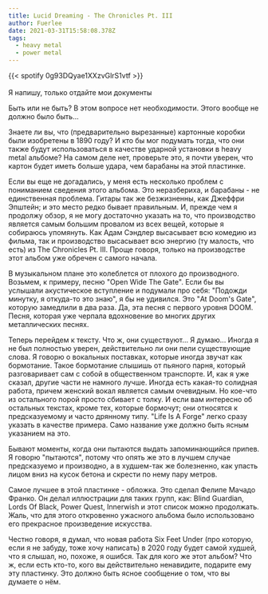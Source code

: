 ```yaml
---
title: Lucid Dreaming - The Chronicles Pt. III
author: Fuerlee
date: 2021-03-31T15:58:08.378Z
tags:
  - heavy metal
  - power metal
---
```

{{< spotify 0g93DQyae1XXzvGlrS1vtf >}}\
\
Я напишу, только отдайте мои документы

Быть или не быть? В этом вопросе нет необходимости. Этого вообще не должно было быть...

Знаете ли вы, что (предварительно вырезанные) картонные коробки были изобретены в 1890 году? И кто бы мог подумать тогда, что они также будут использоваться в качестве ударной установки в heavy metal альбоме? На самом деле нет, проверьте это, я почти уверен, что картон будет иметь больше удара, чем барабаны на этой пластинке.

Если вы еще не догадались, у меня есть несколько проблем с пониманием сведения этого альбома. Это неразбериха, и барабаны - не единственная проблема. Гитары так же безжизненны, как Джеффри Эпштейн; и это место редко бывает правильным. И, прежде чем я продолжу обзор, я не могу достаточно указать на то, что производство является самым большим провалом из всех вещей, которые я собираюсь упомянуть. Как Адам Сэндлер высасывает всю комедию из фильма, так и производство высасывает всю энергию (ту малость, что есть) из The Chronicles Pt. III. Проще говоря, только на производстве этот альбом уже обречен с самого начала.

В музыкальном плане это колеблется от плохого до производного. Возьмем, к примеру, песню "Open Wide The Gate". Если бы вы услышали акустическое вступление и подумали про себя: "Подожди минутку, я откуда-то это знаю", я бы не удивился. Это "At Doom's Gate", которую замедлили в два раза. Да, эта песня с первого уровня DOOM. Песня, которая уже черпала вдохновение во многих других металлических песнях.

Теперь перейдем к тексту. Что ж, они существуют... Я думаю... Иногда я не был полностью уверен, действительно ли они пели существующие слова. Я говорю о вокальных поставках, которые иногда звучат как бормотание. Такое бормотание слышишь от пьяного парня, который разговаривает сам с собой в общественном транспорте. И, как я уже сказал, другие части не намного лучше. Иногда есть какая-то солидная работа, причем женский вокал является самым очевидным. Но кое-что из остального порой просто сбивает с толку. И если вам интересно об остальных текстах, кроме тех, которые бормочут; они относятся к предсказуемому и часто дрянному типу. "Life Is A Forge" легко сразу указать в качестве примера. Само название уже должно быть ясным указанием на это.

Бывают моменты, когда они пытаются выдать запоминающийся припев. Я говорю "пытаются", потому что опять же это в лучшем случае предсказуемо и производно, а в худшем-так же болезненно, как упасть лицом вниз на кусок бетона и скрести по нему пару метров.

Самое лучшее в этой пластинке - обложка. Это сделал Фелипе Мачадо Франко. Он делал иллюстрации для таких групп, как: Blind Guardian, Lords Of Black, Power Quest, Innerwish и этот список можно продолжать. Жаль, что для этого откровенно ужасного альбома было использовано его прекрасное произведение искусства.

Честно говоря, я думал, что новая работа Six Feet Under (про которую, если я не забуду, тоже хочу написать) в 2020 году будет самой худшей, что я слышал, но, похоже, я ошибся. Так для кого же этот альбом? Что ж, если есть кто-то, кого вы действительно ненавидите, подарите ему эту пластинку. Это должно быть ясное сообщение о том, что вы думаете о нём.